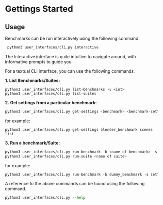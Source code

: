 # Gettings Started 

## Usage

Benchmarks can be run interactively using the following command.

```python
 python3 user_interfaces/cli.py interactive
```

The Interactive interface is quite intuitive to navigate around, with informative prompts to guide you. 


For a textual CLI interface, you can use the following commands.

**1. List Benchmarks/Suites:**  

``` 
python3 user_interfaces/cli.py list-benchmarks -v <int>
python3 user_interfaces/cli.py list-suites
```

**2. Get settings from a particular benchmark:**


```python
python3 user_interfaces/cli.py get-settings <benchmark> <benchmark-settings>
```
for example:

```
python3 user_interfaces/cli.py get-settings blender_benchmark scenes list
```

**3. Run a benchmark/Suite:**


```python 
python3 user_interfaces/cli.py run-benchmark -b <name of benchmark> -s <settings> -v <verbosity> 
python3 user_interfaces/cli.py run-suite <name of suite> 
```
for example:

```python
python3 user_interfaces/cli.py run-benchmark -b dummy_benchmark -s settings1.json -v 1 
```

A reference to the above commands can be found using the following command.
```python
python3 user_interfaces/cli.py --help
```

